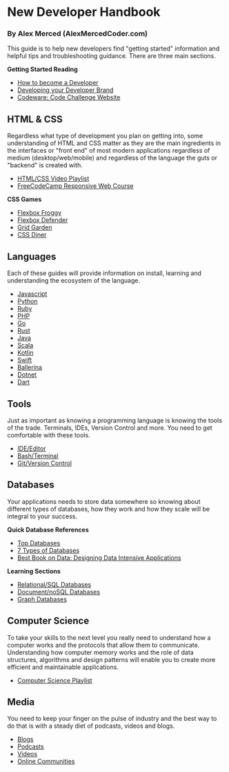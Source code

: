 # New Developer Handbook

### By Alex Merced (AlexMercedCoder.com)

This guide is to help new developers find "getting started" information and helpful tips and troubleshooting guidance. There are three main sections.

**Getting Started Reading**
- [How to become a Developer](https://tuts.alexmercedcoder.com/2022/1/becoming_a_developer_in_2022/)
- [Developing your Developer Brand](https://tuts.alexmercedcoder.com/2020/branding/)
- [Codeware: Code Challenge Website](https://www.codewars.com)

## HTML & CSS

Regardless what type of development you plan on getting into, some understanding of HTML and CSS matter as they are the main ingredients in the interfaces or "front end" of most modern applications regardless of medium (desktop/web/mobile) and regardless of the language the guts or "backend" is created with.

- [HTML/CSS Video Playlist](https://www.youtube.com/playlist?list=PLY6oTPmKnKbbeAFC_F_f6jBKU4Xfu24sX)
- [FreeCodeCamp Responsive Web Course](https://www.freecodecamp.org/learn/responsive-web-design/)

**CSS Games**
- [Flexbox Froggy](https://flexboxfroggy.com/)
- [Flexbox Defender](http://www.flexboxdefense.com/)
- [Grid Garden](https://cssgridgarden.com/)
- [CSS Diner](https://flukeout.github.io/)

## Languages

Each of these guides will provide information on install, learning and understanding the ecosystem of the language.

- [Javascript](./lang/js.md)
- [Python](./lang/py.md)
- [Ruby](./lang/rb.md)
- [PHP](./lang/php.md)
- [Go](./lang/go.md)
- [Rust](./lang/rust.md)
- [Java](./lang/java.md)
- [Scala](./lang/scala.md)
- [Kotlin](./lang/kotlin.md)
- [Swift](./lang/swift.md)
- [Ballerina](./lang/ballerina.md)
- [Dotnet](./lang/dotnet.md)
- [Dart](./lang/dart.md)

## Tools

Just as important as knowing a programming language is knowing the tools  of the trade. Terminals, IDEs, Version Control and more. You need to get comfortable with these tools.

- [IDE/Editor](./tool/edit.md)
- [Bash/Terminal](./tool/term.md)
- [Git/Version Control](./tool/git.md)

## Databases

Your applications needs to store data somewhere so knowing about different types of databases, how they work and how they scale will be integral to your success.

**Quick Database References**
- [Top Databases](https://towardsdatascience.com/top-10-databases-to-use-in-2021-d7e6a85402ba)
- [7 Types of Databases](https://www.youtube.com/watch?v=W2Z7fbCLSTw)
- [Best Book on Data: Designing Data Intensive Applications](https://amzn.to/3v3fNo3)

**Learning Sections**
- [Relational/SQL Databases](./db/rel.md)
- [Document/noSQL Databases](./db/doc.md)
- [Graph Databases](./db/graph.md)

## Computer Science

To take your skills to the next level you really need to understand how a computer works and the protocols that allow them to communicate. Understanding how computer memory works and the role of data structures, algorithms and design patterns will enable you to create more efficient and maintainable applications.

- [Computer Science Playlist](https://www.youtube.com/playlist?list=PLY6oTPmKnKbbfwjU1ToZlUWCinxmFqlIp)

## Media

You need to keep your finger on the pulse of industry and the best way to do that is with a steady diet of podcasts, videos and blogs.

- [Blogs](./media/blog.md)
- [Podcasts](./media/pod.md)
- [Videos](./media/vid.md)
- [Online Communities](./media/social.md)